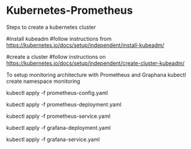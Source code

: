# Kubernetes-Prometheus

Steps to create a kubernetes cluster

#install kubeadm
#follow instructions from https://kubernetes.io/docs/setup/independent/install-kubeadm/

#create a cluster
#follow instructions on https://kubernetes.io/docs/setup/independent/create-cluster-kubeadm/

To setup monitoring architecture with Prometheus and Graphana
kubectl create namespace monitoring

kubectl apply -f prometheus-config.yaml

kubectl apply -f prometheus-deployment.yaml

kubectl apply -f prometheus-service.yaml

kubectl apply -f grafana-deployment.yaml

kubectl apply -f grafana-service.yaml


